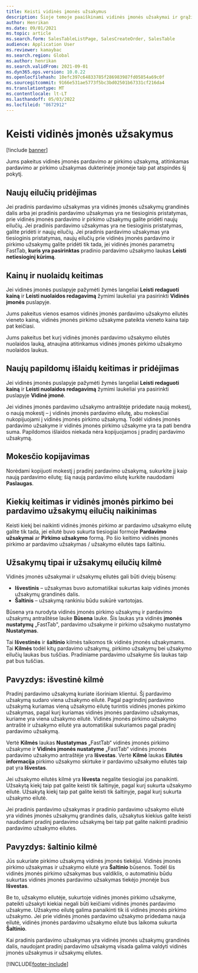 ```yaml
---
title: Keisti vidinės įmonės užsakymus
description: Šioje temoje paaiškinami vidinės įmonės užsakymai ir grąžinimo keitimai
author: Henrikan
ms.date: 09/01/2021
ms.topic: article
ms.search.form: SalesTableListPage, SalesCreateOrder, SalesTable
audience: Application User
ms.reviewer: kamaybac
ms.search.region: Global
ms.author: henrikan
ms.search.validFrom: 2021-09-01
ms.dyn365.ops.version: 10.0.22
ms.openlocfilehash: 10efc397c64833785f286983987fd05854a69c0f
ms.sourcegitcommit: 9166e531ae5773f5bc3bd02501b67331cf216da4
ms.translationtype: MT
ms.contentlocale: lt-LT
ms.lasthandoff: 05/03/2022
ms.locfileid: "8672912"
---
```

# <a name="change-intercompany-orders"></a>Keisti vidinės įmonės užsakymus

[!include [banner](../../includes/banner.md)]

Jums pakeitus vidinės įmonės pardavimo ar pirkimo užsakymą, atitinkamas pardavimo ar pirkimo užsakymas dukterinėje įmonėje taip pat atspindės šį pokytį.

## <a name="adding-new-lines"></a>Naujų eilučių pridėjimas

Jei pradinis pardavimo užsakymas yra vidinės įmonės užsakymų grandinės dalis arba jei pradinis pardavimo užsakymas yra ne tiesioginis pristatymas, prie vidinės įmonės pardavimo ir pirkimo užsakymų galite pridėti naujų eilučių. Jei pradinis pardavimo užsakymas yra ne tiesioginis pristatymas, galite pridėti ir naujų eilučių. Jei pradinis pardavimo užsakymas yra tiesioginis pristatymas, naujų eilučių prie vidinės įmonės pardavimo ir pirkimo užsakymų galite pridėti tik tada, jei vidinės įmonės parametrų FastTab, **kuris yra pasirinktas** pradinio pardavimo užsakymo laukas **Leisti netiesioginį kūrimą**.

## <a name="changing-prices-and-discounts"></a>Kainų ir nuolaidų keitimas

Jei vidinės įmonės puslapyje pažymėti žymės langeliai **Leisti redaguoti kainą** ir **Leisti nuolaidos redagavimą** žymimi laukeliai yra pasirinkti **Vidinės įmonės** puslapyje.

Jums pakeitus vienos esamos vidinės įmonės pardavimo užsakymo eilutės vieneto kainą, vidinės įmonės pirkimo užsakyme pateikta vieneto kaina taip pat keičiasi.

Jums pakeitus bet kurį vidinės įmonės pardavimo užsakymo eilutės nuolaidos lauką, atnaujina atitinkamus vidinės įmonės pirkimo užsakymo nuolaidos laukus.

## <a name="changing-and-adding-new-charges"></a>Naujų papildomų išlaidų keitimas ir pridėjimas

Jei vidinės įmonės puslapyje pažymėti žymės langeliai **Leisti redaguoti kainą** ir **Leisti nuolaidos redagavimą** žymimi laukeliai yra pasirinkti puslapyje **Vidinė įmonė**.

Jei vidinės įmonės pardavimo užsakymo antraštėje pridedate naują mokestį, o naują mokestį – į vidinės įmonės pardavimo eilutę, abu mokesčiai nukopijuojami į vidinės įmonės pirkimo užsakymą. Todėl vidinės įmonės pardavimo užsakyme ir vidinės įmonės pirkimo užsakyme yra ta pati bendra suma. Papildomos išlaidos niekada nėra kopijuojamos į pradinį pardavimo užsakymą.

## <a name="copying-a-fee"></a>Mokesčio kopijavimas

Norėdami kopijuoti mokestį į pradinį pardavimo užsakymą, sukurkite jį kaip naują pardavimo eilutę; šią naują pardavimo eilutę kurkite naudodami **Paslaugas**.

## <a name="changing-quantities-and-deleting-intercompany-purchases-and-sales-order-lines"></a>Kiekių keitimas ir vidinės įmonės pirkimo bei pardavimo užsakymų eilučių naikinimas

Keisti kiekį bei naikinti vidinės įmonės pirkimo ar pardavimo užsakymo eilutę galite tik tada, jei eilutė buvo sukurta tiesiogiai formoje **Pardavimo užsakymai** ar **Pirkimo užsakymo** formą. Po šio keitimo vidinės įmonės pirkimo ar pardavimo užsakymas / užsakymo eilutės taps šaltiniu.

## <a name="origins-of-orders-and-order-lines"></a>Užsakymų tipai ir užsakymų eilučių kilmė

Vidinės įmonės užsakymai ir užsakymų eilutės gali būti dviejų būsenų:

- **Išvestinis** – užsakymas buvo automatiškai sukurtas kaip vidinės įmonės užsakymų grandinės dalis.
- **Šaltinis** – užsakymą rankiniu būdu sukūrė vartotojas.

Būsena yra nurodyta vidinės įmonės pirkimo užsakymų ir pardavimo užsakymų antraštėse lauke **Būsena** lauke. Šis laukas yra vidinės **įmonės nustatymų** „FastTab", pardavimo užsakyme ir pirkimo užsakymo nustatymo **Nustatymas**.

Tai **Išvestinės** ir **šaltinio** kilmės taikomos tik vidinės įmonės užsakymams. Tai **Kilmės** todėl kitų pardavimo užsakymų, pirkimo užsakymų bei užsakymo eilučių laukas bus tuščias. Pradiniame pardavimo užsakyme šis laukas taip pat bus tuščias.

## <a name="example-derived-origin"></a>Pavyzdys: išvestinė kilmė

Pradinį pardavimo užsakymą kuriate išoriniam klientui. Šį pardavimo užsakymą sudaro viena užsakymo eilutė. Pagal pagrindinį pardavimo užsakymą kuriamas vieną užsakymo eilutę turintis vidinės įmonės pirkimo užsakymas, pagal kurį kuriamas vidinės įmonės pardavimo užsakymas, kuriame yra viena užsakymo eilutė. Vidinės įmonės pirkimo užsakymo antraštė ir užsakymo eilutė yra automatiškai sukuriamos pagal pradinį pardavimo užsakymą.

Vertė **Kilmės** laukas **Nustatymas** „FastTab“ vidinės įmonės pirkimo užsakyme ir **Vidinės įmonės nustatyme** „FastTab“ vidinės įmonės pardavimo užsakymo antraštėje yra **Išvestas**. Vertė **Kilmė** laukas **Eilutės informacija** pirkimo užsakymo skirtuke ir pardavimo užsakymo eilutės taip pat yra **Išvestas**.

Jei užsakymo eilutės kilmė yra **Išvesta** negalite tiesiogiai jos panaikinti. Užsakytą kiekį taip pat galite keisti tik šaltinyje, pagal kurį sukurta užsakymo eilutė. Užsakytą kiekį taip pat galite keisti tik šaltinyje, pagal kurį sukurta užsakymo eilutė.

Jei pradinis pardavimo užsakymas ir pradinio pardavimo užsakymo eilutė yra vidinės įmonės užsakymų grandinės dalis, užsakytus kiekius galite keisti naudodami pradinį pardavimo užsakymą bei taip pat galite naikinti pradinio pardavimo užsakymo eilutes.

## <a name="example-source-origin"></a>Pavyzdys: šaltinio kilmė

Jūs sukuriate pirkimo užsakymą vidinės įmonės tiekėjui. Vidinės įmonės pirkimo užsakymas ir užsakymo eilutė yra **Šaltinio** būsenos. Todėl šis vidinės įmonės pirkimo užsakymas bus valdiklis, o automatiniu būdu sukurtas vidinės įmonės pardavimo užsakymas tiekėjo įmonėje bus **Išvestas**.

Be to, užsakymo eilutėje, sukurtoje vidinės įmonės pirkimo užsakyme, pateikti užsakyti kiekiai negali būti keičiami vidinės įmonės pardavimo užsakyme. Užsakymo eilutę galima panaikinti tik iš vidinės įmonės pirkimo užsakymo. Jei prie vidinės įmonės pardavimo užsakymo pridedama nauja eilutė, vidinės įmonės pardavimo užsakymo eilutė bus laikoma sukurta **Šaltinio**.

Kai pradinis pardavimo užsakymas yra vidinės įmonės užsakymų grandinės dalis, naudojant pradinį pardavimo užsakymą visada galima valdyti vidinės įmonės užsakymus ir užsakymų eilutes.

[!INCLUDE[footer-include](../../includes/footer-banner.md)]
